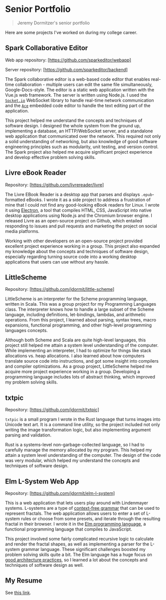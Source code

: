# Senior Portfolio
> Jeremy Dormitzer's senior portfolio

Here are some projects I've worked on during my college career.

## Spark Collaborative Editor
Web app repository: [https://github.com/sparkeditor/webapp]

Server repository: [https://github.com/sparkeditor/backend]

The Spark collaborative editor is a web-based code editor that enables real-time collaboration - multiple users can edit the same file simultaneously, Google-Docs-style. The editor is a static web application written with the Vue.js web framework. The server is written using Node.js. I used the [`Socket.io`](https://socket.io) WebSocket library to handle real-time network communication and the [`Ace`](https://ace.c9.io) embedded code editor to handle the text editing part of the application.

This project helped me understand the concepts and techniques of software design. I designed the whole system from the ground up, implementing a database, an HTTP/WebSocket server, and a standalone web application that communicated over the network. This required not only a solid understanding of networking, but also knowledge of good software engineering principles such as modularity, unit testing, and version control. The Spark project also helped me acquire significant project experience and develop effective problem solving skills.

## Livre eBook Reader
Repository: [https://github.com/livrereader/livre]

The Livre EBook Reader is a desktop app that parses and displays `.epub`-formatted eBooks. I wrote it as a side project to address a frustration of mine that I could not find any good-looking eBook readers for Linux. I wrote it using [Electron](https://electron.atom.io), a tool that compiles HTML, CSS, JavaScript into native desktop applications using Node.js and the Chromium browser engine. I released Livre as an open-source project on Github, which entailed responding to issues and pull requests and marketing the project on social media platforms.

Working with other developers on an open-source project provided excellent project experience working in a group. This project also expanded my knowledge about the concepts and techniques of software design, especially regarding turning source code into a working desktop applications that users can use without any hassle.

## LittleScheme
Repository: [https://github.com/jdormit/little-scheme]

LittleScheme is an interpreter for the Scheme programming language, written in Scala. This was a group project for my Programming Languages class. The interpreter knows how to handle a large subset of the Scheme language, including definitions, let-bindings, lambdas, and arithmetic operations. From this project, I learned about parsing, syntax trees, macro expansions, functional programming, and other high-level programming languages concepts.

Although both Scheme and Scala are quite high-level languages, this project still helped me attain a system level understanding of the computer. While implementing an interpreter, I had to optimize for things like stack allocations vs. heap allocations. I also learned about how computers translate source code into instructions, and got some insight into compilers and compiler optimizations. As a group project, LittleScheme helped me acquire more project experience working in a group. Developing a programming language includes lots of abstract thinking, which improved my problem solving skills.

## txtpic
Repository: [https://github.com/jdormit/txtpic]

`txtpic` is a small program I wrote in the Rust language that turns images into Unicode text art. It is a command line utility, so the project included not only writing the image transformation logic, but also implementing argument parsing and validation.

Rust is a systems-level non-garbage-collected language, so I had to carefully manage the memory allocated by my program. This helped my attain a system level understanding of the computer. The design of the code was very modular, which helped my understand the concepts and techniques of software design.

## Elm L-System Web App
Repository: [https://github.com/jdormit/elm-l-system]

This is a web application that lets users play around with Lindenmayer systems. L-systems are a type of [context-free grammar](https://en.wikipedia.org/wiki/Context-free_grammar) that can be used to represent fractals. The web application allows users to enter a set of L-system rules or choose from some presets, and iterate through the resulting fractal in their browser. I wrote it in the [Elm programming language](http://elm-lang.org/), a functional programming language that compiles to JavaScript.

This project involved some fairly complicated recursive logic to calculate and render the fractal shapes, as well as implementing a parser for the L-system grammar language. These significant challenges boosted my problem solving skills quite a bit. The Elm language has a huge focus on [good architecture practices](https://guide.elm-lang.org/architecture/), so I learned a lot about the concepts and techniques of software design as well.

## My Resume
See [this link](https://docs.google.com/document/d/1y7cTOkCTmMeK64Lmi0p_Kh2bfWb-Gn-R6i9atkaJw60/edit?usp=sharing).
